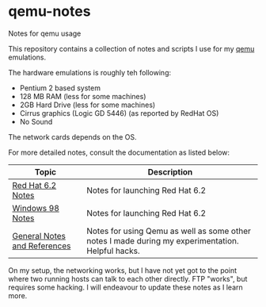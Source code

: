 # qemu-notes

Notes for qemu usage

This repository contains a collection of notes and scripts I use for my [qemu](https://www.qemu.org/) emulations.

The hardware emulations is roughly teh following:

* Pentium 2 based system
* 128 MB RAM (less for some machines)
* 2GB Hard Drive (less for some machines)
* Cirrus graphics (Logic GD 5446) (as reported by RedHat OS)
* No Sound

The network cards depends on the OS.

For more detailed notes, consult the documentation as listed below:

| Topic                                                   | Description                                                                                       |
|---------------------------------------------------------|---------------------------------------------------------------------------------------------------|
| [Red Hat 6.2 Notes](redhat_62_notes.md)                 | Notes for launching Red Hat 6.2                                                                   |
| [Windows 98 Notes](windows_98_notes.md)                 | Notes for launching Red Hat 6.2                                                                   |
| [General Notes and References](notes_and_references.md) | Notes for using Qemu as well as some other notes I made during my experimentation. Helpful hacks. |

On my setup, the networking works, but I have not yet got to the point where two running hosts can talk to each other directly. FTP "works", but requires some hacking. I will endeavour to update these notes as I learn more.

